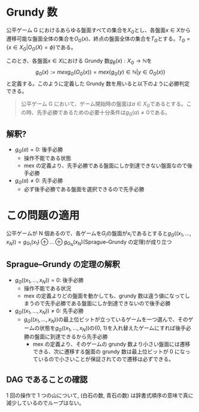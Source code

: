 # Grundy 数

公平ゲーム G におけるあらゆる盤面すべての集合を$X_G$とし、各盤面$x \in X$から遷移可能な盤面全体の集合を$O_G(x)$、終点の盤面全体の集合を$T_G$とする。$T_G=\{x \in X_G | O_G(X) = \phi\}$である。

このとき、各盤面$x \in X$における Grundy 数$g_B(x):X_G \rightarrow \mathbb{N}$を
$$g_G(x) := mex g_G(O_G(x)) = mex \{g_G(y) \in \mathbb{N}|y \in O_G(x)\}$$
と定義する。このように定義した Grundy 数を用いると以下のように必勝判定できる。

> 公平ゲーム G において、ゲーム開始時の盤面は$a \in X_G$であるとする。この時、先手必勝であるための必要十分条件は$g_G(a) \neq 0$である。

## 解釈?

- $g_G(a) = 0$: 後手必勝
  - 操作不能である状態
  - mex の定義より、先手必勝である盤面にしか到達できない盤面なので後手必勝
- $g_G(a) \neq 0$: 先手必勝
  - 必ず後手必勝である盤面を選択できるので先手必勝

# この問題の適用

公平ゲームが N 個あるので、各ゲームを$G_i$の盤面が$x_i$であるとすると$g_G((x_1, \dots , x_N)) = g_{G_1}(x_1) \oplus \dots \oplus g_{G_N}(x_N)$(Sprague–Grundy の定理)が成り立つ

## Sprague–Grundy の定理の解釈

- $g_G((x_1, \dots , x_N)) = 0$: 後手必勝
  - 操作不能である状況
  - mex の定義よりどの盤面を動かしても、grundy 数は違う値になってしまうので先手必勝である盤面にしか到達できないので後手必勝
- $g_G((x_1, \dots , x_N)) \neq 0$: 先手必勝
  - $g_G((x_1, \dots , x_N))$の最上位ビットが立っているゲームを一つ選んで、そのゲームの状態を$g_G((x_1, \dots , x_N))$の{0, 1}を入れ替えたゲームにすれば後手必勝の盤面に到達できるから先手必勝
    - mex の定義より、そのゲームの grundy 数より小さい盤面には遷移できる、次に遷移する盤面の grundy 数は最上位ビットが 0 になっているので小さいことが保証されてので遷移は必ずできる。

## DAG であることの確認

1 回の操作で 1 つの山について, (白石の数, 青石の数) は辞書式順序の意味で真に減少しているのでループはない。
